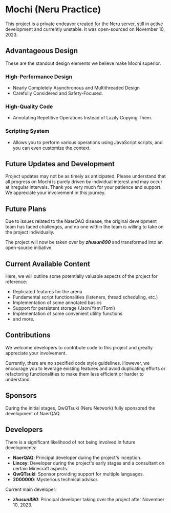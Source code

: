 # Mochi (Neru Practice)

This project is a private endeavor created for the Neru server, still in active development and currently unstable. It was open-sourced on November 10, 2023.

## Advantageous Design

These are the standout design elements we believe make Mochi superior.

### High-Performance Design

* Nearly Completely Asynchronous and Multithreaded Design
* Carefully Considered and Safety-Focused.

### High-Quality Code

* Annotating Repetitive Operations Instead of Lazily Copying Them.

### Scripting System

* Allows you to perform various operations using JavaScript scripts, and you can even customize the context.

## Future Updates and Development

Project updates may not be as timely as anticipated. Please understand that all progress on Mochi is purely driven by individual interest and may occur at irregular intervals. Thank you very much for your patience and support. We appreciate your involvement in this journey.

## Future Plans

Due to issues related to the NaerQAQ disease, the original development team has faced challenges, and no one within the team is willing to take on the project individually.

The project will now be taken over by _**zhusun890**_ and transformed into an open-source initiative.

## Current Available Content

Here, we will outline some potentially valuable aspects of the project for reference:

- Replicated features for the arena
- Fundamental script functionalities (listeners, thread scheduling, etc.)
- Implementation of some annotated basics
- Support for persistent storage (Json/Yaml/Toml)
- Implementation of some convenient utility functions
- and more.

## Contributions

We welcome developers to contribute code to this project and greatly appreciate your involvement.

Currently, there are no specified code style guidelines. However, we encourage you to leverage existing features and avoid duplicating efforts or refactoring functionalities to make them less efficient or harder to understand.

## Sponsors

During the initial stages, QwQTsuki (Neru Network) fully sponsored the development of NaerQAQ.

## Developers


There is a significant likelihood of not being involved in future developments:

- **NaerQAQ**: Principal developer during the project's inception.
- **Lincey**: Developer during the project's early stages and a consultant on certain Minecraft aspects.
- **QwQTsuki**: Sponsor providing support for multiple languages.
- **2000000**: Mysterious technical advisor. 

Current main developer:

- **_zhusun890_**: Principal developer taking over the project after November 10, 2023.